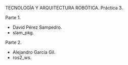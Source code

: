 TECNOLOGÍA Y ARQUITECTURA ROBÓTICA. 
Práctica 3.

Parte 1.
  - David Pérez Sampedro.
  - slam_pkg.

Parte 2.
  - Alejandro García Gil.
  - ros2_ws.
